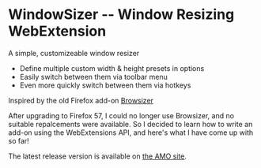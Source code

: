 WindowSizer -- Window Resizing WebExtension
===========================================

A simple, customizeable window resizer

  - Define multiple custom width & height presets in options
  - Easily switch between them via toolbar menu
  - Even more quickly switch between them via hotkeys

Inspired by the old Firefox add-on [Browsizer]

After upgrading to Firefox 57, I could no longer use Browsizer, and no suitable repalcements were available.  So I decided to learn how to write an add-on using the WebExtensions API, and here's what I have come up with so far!

The latest release version is available on [the AMO site].

[Browsizer]: https://addons.mozilla.org/en-US/firefox/addon/browsizer
[the AMO site]: https://addons.mozilla.org/en-US/firefox/addon/windowsizer
